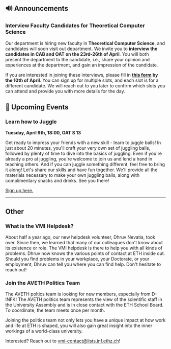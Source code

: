 ## 🔊 Announcements

### Interview Faculty Candidates for Theoretical Computer Science

Our department is hiring new faculty in **Theoretical Computer Science**, and candidates will soon visit out department.
We invite you to **interview the candidates in CAB and OAT on the 23rd-26th of April**.
You will both present the department to the candidate, i.e., share your opinion and experiences at the department, and gain an impression of the candidate.

If you are interested in joining these interviews, please fill in **[this form](https://docs.google.com/forms/d/e/1FAIpQLSeOnh-9Zd8Sk13NyvI4x1UhfFtZJOXlQUhY7tZ1LxjrmBdQMQ/viewform?usp=sf_link) by the 10th of April**.
You can sign up for multiple slots, and each slot is for a different candidate.
We will reach out to you later to confirm which slots you can attend and provide you with more details for the day.

## 📅 Upcoming Events

### Learn how to Juggle

**Tuesday, April 9th, 18:00, OAT S 13**

Get ready to impress your friends with a new skill - learn to juggle balls! In just about 20 minutes, you'll craft your very own set of juggling balls, followed by plenty of time to dive into the basics of juggling. Even if you're already a pro at juggling, you're welcome to join us and lend a hand in teaching others. And if you can juggle something different, feel free to bring it along! Let's share our skills and have fun together. We'll provide all the materials necessary to make your own juggling balls, along with complimentary snacks and drinks. See you there!

[Sign up here.](https://forms.gle/fTvdCTz5jyksKeFV7)

<hr>

## Other

### What is the VMI Helpdesk?

About half a year ago, our new helpdesk volunteer, Dhruv Nevatia, took over.
Since then, we learned that many of our colleagues don't know about its existence or role.
The VMI helpdesk is there to help you with all kinds of problems.
Dhruv now knows the various points of contact at ETH inside out.
Should you find problems in your workplace, your Doctorate, or your employment, Dhruv can tell you where you can find help.
Don't hesitate to reach out!

### Join the AVETH Politics Team

The AVETH poltics team is looking for new members, especially from D-INFK!
The AVETH politics team represents the view of the scientific staff in the University Assembly and is in close contact with the ETH School Board.
To coordinate, the team meets once per month.

Joining the politics team not only lets you have a unique impact at how work and life at ETH is shaped, you will also gain great insight into the inner workings of a world-class university.

Interested? Reach out to [vmi-contact@lists.inf.ethz.ch](mailto:vmi-contact@lists.inf.ethz.ch)!
